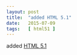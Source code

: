```yaml
---
layout: post
title:  "added HTML 5.1"
date:   2015-07-09
tags:   [ html51 ]
---
```


added [HTML 5.1](/spec/html51)

